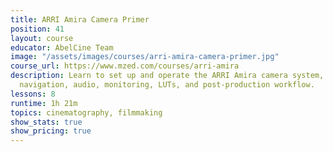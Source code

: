 ```yaml
---
title: ARRI Amira Camera Primer
position: 41
layout: course
educator: AbelCine Team
image: "/assets/images/courses/arri-amira-camera-primer.jpg"
course_url: https://www.mzed.com/courses/arri-amira
description: Learn to set up and operate the ARRI Amira camera system, including menu
  navigation, audio, monitoring, LUTs, and post-production workflow.
lessons: 8
runtime: 1h 21m
topics: cinematography, filmmaking
show_stats: true
show_pricing: true
---
```


